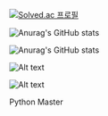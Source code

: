 [![Solved.ac 프로필](http://mazassumnida.wtf/api/v2/generate_badge?boj=devruby)](https://solved.ac/devruby)


![Anurag's GitHub stats](https://github-readme-stats.vercel.app/api?username=dev-ruby&show_icons=true&theme=radical)


![Anurag's GitHub stats](https://github-readme-stats.vercel.app/api/top-langs/?username=dev-ruby&show_icons=true&theme=radical&langs_count=8)

![Alt text](https://img.shields.io/github/followers/dev-ruby?style=social)

![Alt text](https://img.shields.io/github/stars/dev-ruby?style=social)

Python Master
